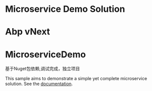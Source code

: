 # Microservice Demo Solution

# Abp vNext 
# MicroserviceDemo

基于Nuget包依赖,调试完成，独立项目

This sample aims to demonstrate a simple yet complete microservice solution. See the [documentation](https://abp.io/documents/abp/latest/Samples/Microservice-Demo).

